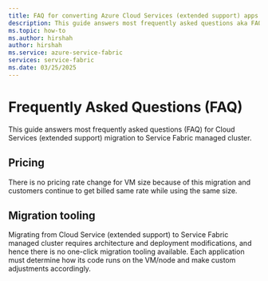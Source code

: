 ```yaml
---
title: FAQ for converting Azure Cloud Services (extended support) apps to Service Fabric 
description: This guide answers most frequently asked questions aka FAQ for Cloud Services (extended support) migration to Service Fabric managed cluster.
ms.topic: how-to
ms.author: hirshah
author: hirshah
ms.service: azure-service-fabric
services: service-fabric
ms.date: 03/25/2025
---
```


# Frequently Asked Questions (FAQ)
This guide answers most frequently asked questions (FAQ) for Cloud Services (extended support) migration to Service Fabric managed cluster.

## Pricing 
There is no pricing rate change for VM size because of this migration and customers continue to get billed same rate while using the same size.

## Migration tooling
Migrating from Cloud Service (extended support) to Service Fabric managed cluster requires architecture and deployment modifications, and hence there is no one-click migration tooling available. Each application must determine how its code runs on the VM/node and make custom adjustments accordingly.

